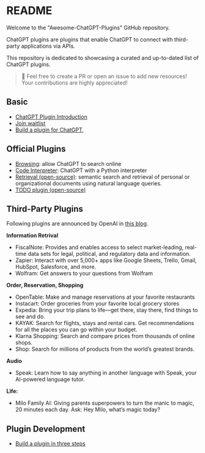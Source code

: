 # README

Welcome to the "Awesome-ChatGPT-Plugins" GitHub repository. 

ChatGPT plugins are plugins that enable ChatGPT to connect with third-party applications via APIs.



This repository is dedicated to showcasing a curated and up-to-dated list of ChatGPT plugins.

> 👋 Feel free to create a PR or open an issue to add new resources! Your contributions are highly appreciated!

## Basic

* [ChatGPT Plugin Introduction](https://openai.com/blog/chatgpt-plugins)
* [Join waitlist](https://openai.com/waitlist/plugins)
* [Build a plugin for ChatGPT,](https://platform.openai.com/docs/plugins/introduction)



## Official Plugins

* [Browsing](https://openai.com/blog/chatgpt-plugins#browsing): allow ChatGPT to search online
* [Code Interpreter](https://openai.com/blog/chatgpt-plugins#code-interpreter): ChatGPT with a Python interpreter
* [Retrieval (open-source)](https://github.com/openai/chatgpt-retrieval-plugin):  semantic search and retrieval of personal or organizational documents using natural language queries. 
* [TODO plugin (open-source)](https://platform.openai.com/docs/plugins/examples)



## Third-Party Plugins

Following plugins are announced by OpenAI in [this blog](https://openai.com/blog/chatgpt-plugins).

**Information Retrival**

* FiscalNote: Provides and enables access to select market-leading, real-time data sets for legal, political, and regulatory data and information.
* Zapier: Interact with over 5,000+ apps like Google Sheets, Trello, Gmail, HubSpot, Salesforce, and more.
* Wolfram: Get answers to your questions from Wolfram

**Order, Reservation, Shopping**

* OpenTable: Make and manage reservations at your favorite restaurants
* Instacart: Order groceries from your favorite local grocery stores
* Expedia: Bring your trip plans to life—get there, stay there, find things to see and do.
* KAYAK: Search for flights, stays and rental cars. Get recommendations for all the places you can go within your budget.
* Klarna Shopping: Search and compare prices from thousands of online shops.
* Shop: Search for millions of products from the world’s greatest brands.

**Audio**

* Speak: Learn how to say anything in another language with Speak, your AI-powered language tutor.

**Life:** 

* Milo Family AI: Giving parents superpowers to turn the manic to magic, 20 minutes each day. Ask: Hey Milo, what’s magic today?

  

## Plugin Development

* [Build a plugin in three steps](https://platform.openai.com/docs/plugins/getting-started)

